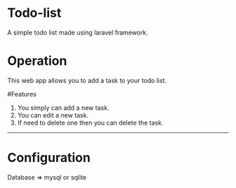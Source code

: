 # Todo-list
A simple todo list made using laravel framework.

# Operation
This web app allows you to add a task to your todo list.


#Features
1. You simply can add a new task.
2. You can edit a new task.
3. If need to delete one then you can delete the task.

----------
# Configuration
Database => mysql or sqlite

  